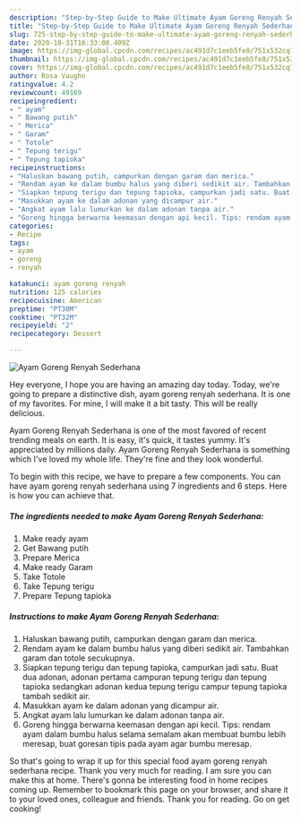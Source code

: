 ```yaml
---
description: "Step-by-Step Guide to Make Ultimate Ayam Goreng Renyah Sederhana"
title: "Step-by-Step Guide to Make Ultimate Ayam Goreng Renyah Sederhana"
slug: 725-step-by-step-guide-to-make-ultimate-ayam-goreng-renyah-sederhana
date: 2020-10-31T16:33:08.409Z
image: https://img-global.cpcdn.com/recipes/ac491d7c1eeb5fe8/751x532cq70/ayam-goreng-renyah-sederhana-foto-resep-utama.jpg
thumbnail: https://img-global.cpcdn.com/recipes/ac491d7c1eeb5fe8/751x532cq70/ayam-goreng-renyah-sederhana-foto-resep-utama.jpg
cover: https://img-global.cpcdn.com/recipes/ac491d7c1eeb5fe8/751x532cq70/ayam-goreng-renyah-sederhana-foto-resep-utama.jpg
author: Rosa Vaughn
ratingvalue: 4.2
reviewcount: 49169
recipeingredient:
- " ayam"
- " Bawang putih"
- " Merica"
- " Garam"
- " Totole"
- " Tepung terigu"
- " Tepung tapioka"
recipeinstructions:
- "Haluskan bawang putih, campurkan dengan garam dan merica."
- "Rendam ayam ke dalam bumbu halus yang diberi sedikit air. Tambahkan garam dan totole secukupnya."
- "Siapkan tepung terigu dan tepung tapioka, campurkan jadi satu. Buat dua adonan, adonan pertama campuran tepung terigu dan tepung tapioka sedangkan adonan kedua tepung terigu campur tepung tapioka tambah sedikit air."
- "Masukkan ayam ke dalam adonan yang dicampur air."
- "Angkat ayam lalu lumurkan ke dalam adonan tanpa air."
- "Goreng hingga berwarna keemasan dengan api kecil. Tips: rendam ayam dalam bumbu halus selama semalam akan membuat bumbu lebih meresap, buat goresan tipis pada ayam agar bumbu meresap."
categories:
- Recipe
tags:
- ayam
- goreng
- renyah

katakunci: ayam goreng renyah 
nutrition: 125 calories
recipecuisine: American
preptime: "PT30M"
cooktime: "PT32M"
recipeyield: "2"
recipecategory: Dessert

---
```



![Ayam Goreng Renyah Sederhana](https://img-global.cpcdn.com/recipes/ac491d7c1eeb5fe8/751x532cq70/ayam-goreng-renyah-sederhana-foto-resep-utama.jpg)

Hey everyone, I hope you are having an amazing day today. Today, we're going to prepare a distinctive dish, ayam goreng renyah sederhana. It is one of my favorites. For mine, I will make it a bit tasty. This will be really delicious.

Ayam Goreng Renyah Sederhana is one of the most favored of recent trending meals on earth. It is easy, it's quick, it tastes yummy. It's appreciated by millions daily. Ayam Goreng Renyah Sederhana is something which I've loved my whole life. They're fine and they look wonderful.




To begin with this recipe, we have to prepare a few components. You can have ayam goreng renyah sederhana using 7 ingredients and 6 steps. Here is how you can achieve that.

<!--inarticleads1-->

##### The ingredients needed to make Ayam Goreng Renyah Sederhana:

1. Make ready  ayam
1. Get  Bawang putih
1. Prepare  Merica
1. Make ready  Garam
1. Take  Totole
1. Take  Tepung terigu
1. Prepare  Tepung tapioka




<!--inarticleads2-->

##### Instructions to make Ayam Goreng Renyah Sederhana:

1. Haluskan bawang putih, campurkan dengan garam dan merica.
1. Rendam ayam ke dalam bumbu halus yang diberi sedikit air. Tambahkan garam dan totole secukupnya.
1. Siapkan tepung terigu dan tepung tapioka, campurkan jadi satu. Buat dua adonan, adonan pertama campuran tepung terigu dan tepung tapioka sedangkan adonan kedua tepung terigu campur tepung tapioka tambah sedikit air.
1. Masukkan ayam ke dalam adonan yang dicampur air.
1. Angkat ayam lalu lumurkan ke dalam adonan tanpa air.
1. Goreng hingga berwarna keemasan dengan api kecil. Tips: rendam ayam dalam bumbu halus selama semalam akan membuat bumbu lebih meresap, buat goresan tipis pada ayam agar bumbu meresap.




So that's going to wrap it up for this special food ayam goreng renyah sederhana recipe. Thank you very much for reading. I am sure you can make this at home. There's gonna be interesting food in home recipes coming up. Remember to bookmark this page on your browser, and share it to your loved ones, colleague and friends. Thank you for reading. Go on get cooking!
